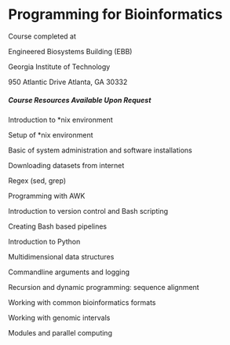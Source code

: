 # Programming for Bioinformatics

Course completed at

Engineered Biosystems Building (EBB)

Georgia Institute of Technology

950 Atlantic Drive Atlanta, GA 30332

##### Course Resources Available Upon Request 



Introduction to *nix environment


Setup of *nix environment


Basic of system administration and software installations


Downloading datasets from internet


Regex (sed, grep)


Programming with AWK


Introduction to version control and Bash scripting


Creating Bash based pipelines


Introduction to Python


Multidimensional data structures


Commandline arguments and logging


Recursion and dynamic programming: sequence alignment


Working with common bioinformatics formats


Working with genomic intervals


Modules and parallel computing



